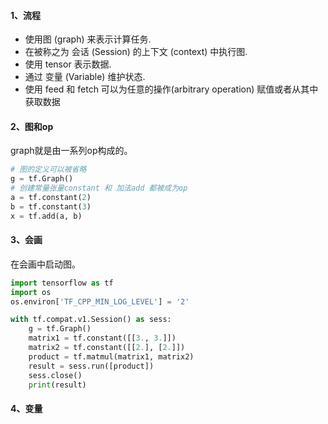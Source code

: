 #### 1、流程
- 使用图 (graph) 来表示计算任务.
- 在被称之为 会话 (Session) 的上下文 (context) 中执行图.
- 使用 tensor 表示数据.
- 通过 变量 (Variable) 维护状态.
- 使用 feed 和 fetch 可以为任意的操作(arbitrary operation) 赋值或者从其中获取数据

#### 2、图和op
graph就是由一系列op构成的。
```python
# 图的定义可以被省略
g = tf.Graph()
# 创建常量张量constant 和 加法add 都被成为op
a = tf.constant(2)
b = tf.constant(3)
x = tf.add(a, b)
```

#### 3、会画
在会画中启动图。
```python
import tensorflow as tf
import os
os.environ['TF_CPP_MIN_LOG_LEVEL'] = '2'

with tf.compat.v1.Session() as sess:
    g = tf.Graph()
    matrix1 = tf.constant([[3., 3.]])
    matrix2 = tf.constant([[2.], [2.]])
    product = tf.matmul(matrix1, matrix2)
    result = sess.run([product])
    sess.close()
    print(result)
```

#### 4、变量

